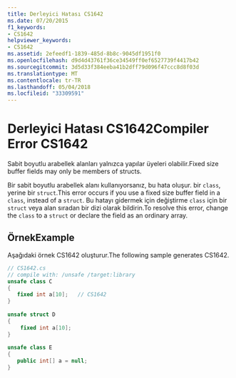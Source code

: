 ```yaml
---
title: Derleyici Hatası CS1642
ms.date: 07/20/2015
f1_keywords:
- CS1642
helpviewer_keywords:
- CS1642
ms.assetid: 2efeedf1-1839-485d-8b8c-9045df1951f0
ms.openlocfilehash: d9d4d43761f36ce34549ff0ef6527739f4417b42
ms.sourcegitcommit: 3d5d33f384eeba41b2dff79d096f47ccc8d8f03d
ms.translationtype: MT
ms.contentlocale: tr-TR
ms.lasthandoff: 05/04/2018
ms.locfileid: "33309591"
---
```

# <a name="compiler-error-cs1642"></a><span data-ttu-id="96356-102">Derleyici Hatası CS1642</span><span class="sxs-lookup"><span data-stu-id="96356-102">Compiler Error CS1642</span></span>
<span data-ttu-id="96356-103">Sabit boyutlu arabellek alanları yalnızca yapılar üyeleri olabilir.</span><span class="sxs-lookup"><span data-stu-id="96356-103">Fixed size buffer fields may only be members of structs.</span></span>  
  
 <span data-ttu-id="96356-104">Bir sabit boyutlu arabellek alanı kullanıyorsanız, bu hata oluşur. bir `class`, yerine bir `struct`.</span><span class="sxs-lookup"><span data-stu-id="96356-104">This error occurs if you use a fixed size buffer field in a `class`, instead of a `struct`.</span></span> <span data-ttu-id="96356-105">Bu hatayı gidermek için değiştirme `class` için bir `struct` veya alan sıradan bir dizi olarak bildirin.</span><span class="sxs-lookup"><span data-stu-id="96356-105">To resolve this error, change the `class` to a `struct` or declare the field as an ordinary array.</span></span>  
  
## <a name="example"></a><span data-ttu-id="96356-106">Örnek</span><span class="sxs-lookup"><span data-stu-id="96356-106">Example</span></span>  
 <span data-ttu-id="96356-107">Aşağıdaki örnek CS1642 oluşturur.</span><span class="sxs-lookup"><span data-stu-id="96356-107">The following sample generates CS1642.</span></span>  
  
```csharp  
// CS1642.cs  
// compile with: /unsafe /target:library  
unsafe class C  
{  
   fixed int a[10];   // CS1642  
}  
  
unsafe struct D  
{  
    fixed int a[10];  
}  
  
unsafe class E  
{  
   public int[] a = null;  
}  
```
